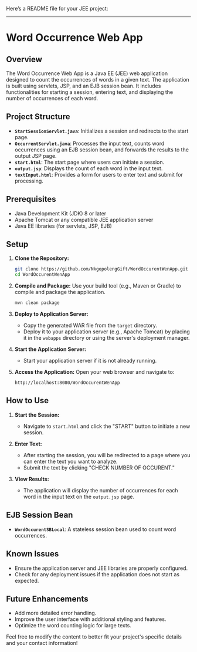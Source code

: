 Here’s a README file for your JEE project:

---

# Word Occurrence Web App

## Overview

The Word Occurrence Web App is a Java EE (JEE) web application designed to count the occurrences of words in a given text. The application is built using servlets, JSP, and an EJB session bean. It includes functionalities for starting a session, entering text, and displaying the number of occurrences of each word.

## Project Structure

- **`StartSessionServlet.java`**: Initializes a session and redirects to the start page.
- **`OccurrentServlet.java`**: Processes the input text, counts word occurrences using an EJB session bean, and forwards the results to the output JSP page.
- **`start.html`**: The start page where users can initiate a session.
- **`output.jsp`**: Displays the count of each word in the input text.
- **`textInput.html`**: Provides a form for users to enter text and submit for processing.

## Prerequisites

- Java Development Kit (JDK) 8 or later
- Apache Tomcat or any compatible JEE application server
- Java EE libraries (for servlets, JSP, EJB)

## Setup

1. **Clone the Repository:**
   ```bash
   git clone https://github.com/NkgopolengGift/WordOccurentWenApp.git
   cd WordOccurentWenApp
   ```

2. **Compile and Package:**
   Use your build tool (e.g., Maven or Gradle) to compile and package the application.
   ```bash
   mvn clean package
   ```

3. **Deploy to Application Server:**
   - Copy the generated WAR file from the `target` directory.
   - Deploy it to your application server (e.g., Apache Tomcat) by placing it in the `webapps` directory or using the server's deployment manager.

4. **Start the Application Server:**
   - Start your application server if it is not already running.

5. **Access the Application:**
   Open your web browser and navigate to:
   ```text
   http://localhost:8080/WordOccurentWenApp
   ```

## How to Use

1. **Start the Session:**
   - Navigate to `start.html` and click the "START" button to initiate a new session.

2. **Enter Text:**
   - After starting the session, you will be redirected to a page where you can enter the text you want to analyze.
   - Submit the text by clicking "CHECK NUMBER OF OCCURENT."

3. **View Results:**
   - The application will display the number of occurrences for each word in the input text on the `output.jsp` page.

## EJB Session Bean

- **`WordOccurentSBLocal`**: A stateless session bean used to count word occurrences.

## Known Issues

- Ensure the application server and JEE libraries are properly configured.
- Check for any deployment issues if the application does not start as expected.

## Future Enhancements

- Add more detailed error handling.
- Improve the user interface with additional styling and features.
- Optimize the word counting logic for large texts.

Feel free to modify the content to better fit your project's specific details and your contact information!
